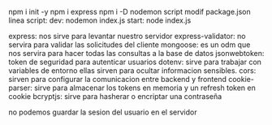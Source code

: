 npm i init -y
npm i express
npm i -D nodemon
script
modif package.json linea script:
dev: nodemon index.js
start: node index.js

express: nos sirve para levantar nuestro servidor
express-validator: no servira para validar las solicitudes del cliente
mongoose: es un odm que nos servira para hacer todas las consultas a la base de datos
jsonwebtoken: token de seguridad para autenticar usuarios
dotenv: sirve para trabajar con variables de entorno ellas sirven para ocultar informacion sensibles.
cors: sirven para configurar la comunicacion entre backend y frontend
cookie-parser: sirve para almacenar los tokens en memoria y un refresh token en cookie
bcryptjs: sirve para hasherar o encriptar una contraseña

no podemos guardar la sesion del usuario en el servidor
